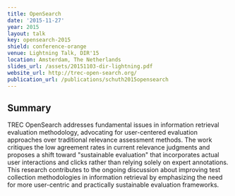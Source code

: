 ```yaml
---
title: OpenSearch
date: '2015-11-27'
year: 2015
layout: talk
key: opensearch-2015
shield: conference-orange
venue: Lightning Talk, DIR'15
location: Amsterdam, The Netherlands
slides_url: /assets/20151103-dir-lightning.pdf
website_url: http://trec-open-search.org/
publication_url: /publications/schuth2015opensearch
---
```


## Summary

TREC OpenSearch addresses fundamental issues in information retrieval evaluation methodology, advocating for user-centered evaluation approaches over traditional relevance assessment methods. The work critiques the low agreement rates in current relevance judgments and proposes a shift toward "sustainable evaluation" that incorporates actual user interactions and clicks rather than relying solely on expert annotations. This research contributes to the ongoing discussion about improving test collection methodologies in information retrieval by emphasizing the need for more user-centric and practically sustainable evaluation frameworks.

